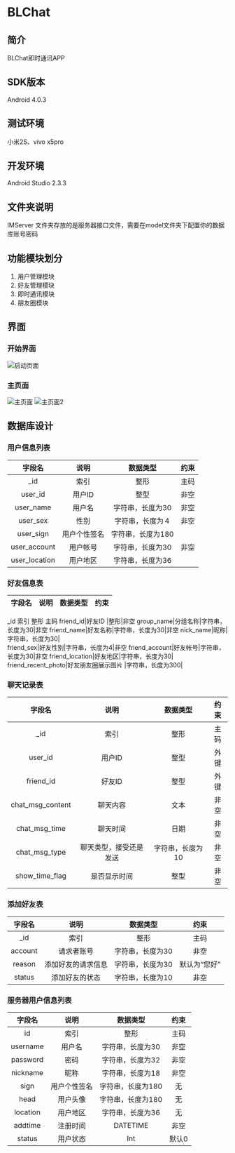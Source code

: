 # BLChat
## 简介  
BLChat即时通讯APP

## SDK版本
Android 4.0.3

## 测试环境
小米2S、vivo x5pro

## 开发环境
Android Studio 2.3.3

## 文件夹说明
IMServer 文件夹存放的是服务器接口文件，需要在model文件夹下配置你的数据库账号密码

## 功能模块划分
1. 用户管理模块
2. 好友管理模块
3. 即时通讯模块
4. 朋友圈模块

## 界面
### 开始界面
![启动页面](http://i.imgur.com/jqQ2ZEw.png)
### 主页面
![主页面](http://i.imgur.com/8obW0Lv.png)
![主页面2](http://i.imgur.com/GNOi64s.png)
## 数据库设计
### 用户信息列表
字段名|说明|数据类型|约束
:----:|:-----:|:-----:|:---:
_id|索引	|整形|主码
user_id|用户ID|整型|非空
user_name|用户名|字符串，长度为30|非空
user_sex|性别|字符串，长度为４|非空|
user_sign|用户个性签名|字符串，长度为180|	 
user_account|用户帐号|字符串，长度为30|非空
user_location|用户地区|字符串，长度为36|	

### 好友信息表
字段名|说明|数据类型|约束
:----:|:-----:|:-----:|:---:
_id	索引	整形	主码
friend_id|好友ID	|整形|非空
group_name|分组名称|字符串，长度为30|非空
friend_name|好友名称|字符串，长度为30|非空
nick_name|昵称|字符串，长度为30|	 
friend_sex|好友性别|字符串，长度为4|非空
friend_account|好友帐号|字符串，长度为30|非空
friend_location|好友地区|字符串，长度为30|	 
friend_recent_photo|好友朋友圈展示图片	|字符串，长度为300|
	
### 聊天记录表
字段名|说明|数据类型|约束
:----:|:-----:|:-----:|:---:
_id|索引|整形|主码
user_id|用户ID|整型|外键
friend_id|好友ID|整型|外键
chat_msg_content|聊天内容|文本|非空
chat_msg_time|聊天时间|日期|非空
chat_msg_type|聊天类型，接受还是发送|字符串，长度为10|非空
show_time_flag|是否显示时间|整型|非空

 
### 添加好友表
字段名|说明|数据类型|约束
:----:|:-----:|:-----:|:---:
_id|索引|整形|主码
account|请求者账号|字符串，长度为30|非空
reason|添加好友的请求信息|字符串，长度为30|默认为“您好”
status|添加好友的状态|字符串，长度为10|非空

### 服务器用户信息列表
字段名|说明|数据类型|约束
:----:|:-----:|:-----:|:---:
id|索引|整形|主码
username|用户名|字符串，长度为30|非空
password|密码|字符串，长度为32|非空
nickname|昵称|字符串，长度为18|非空
sign|用户个性签名	|字符串，长度为180|无	 
head|用户头像|字符串，长度为180|无
location	|用户地区|字符串，长度为36|无 	
addtime|注册时间|DATETIME|非空 
status|用户状态|Int|默认0	 

